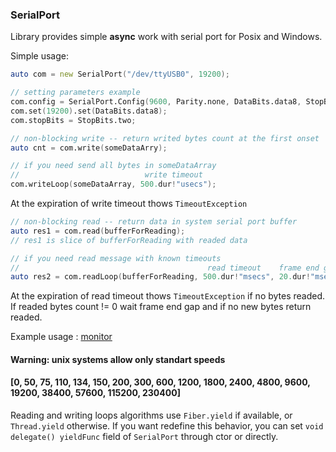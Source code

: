 ### SerialPort

Library provides simple **async** work with serial port for Posix and Windows.

Simple usage:

```d
auto com = new SerialPort("/dev/ttyUSB0", 19200);

// setting parameters example
com.config = SerialPort.Config(9600, Parity.none, DataBits.data8, StopBits.one)
com.set(19200).set(DataBits.data8);
com.stopBits = StopBits.two;

// non-blocking write -- return writed bytes count at the first onset
auto cnt = com.write(someDataArry);

// if you need send all bytes in someDataArray
//                            write timeout
com.writeLoop(someDataArray, 500.dur!"usecs");
```

At the expiration of write timeout thows `TimeoutException`

```d
// non-blocking read -- return data in system serial port buffer
auto res1 = com.read(bufferForReading);
// res1 is slice of bufferForReading with readed data

// if you need read message with known timeouts
//                                          read timeout    frame end gap
auto res2 = com.readLoop(bufferForReading, 500.dur!"msecs", 20.dur!"msecs");
```
At the expiration of read timeout thows `TimeoutException` if no bytes readed.
If readed bytes count != 0 wait frame end gap and if no new bytes return readed.

Example usage : [monitor](example/monitor)

#### Warning: unix systems allow only standart speeds
#### [0, 50, 75, 110, 134, 150, 200, 300, 600, 1200, 1800, 2400, 4800, 9600, 19200, 38400, 57600, 115200, 230400]

Reading and writing loops algorithms use `Fiber.yield` if available,
or `Thread.yield` otherwise. If you want redefine this behavior, you can set
`void delegate() yieldFunc` field of `SerialPort` through ctor or directly.